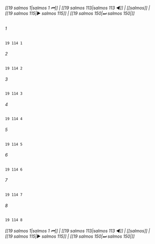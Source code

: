
###### [[19 salmos 1|salmos 1 ⏮]] | [[19 salmos 113|salmos 113 ◀]] | [[salmos]] | [[19 salmos 115|▶ salmos 115]] | [[19 salmos 150|⏭ salmos 150|]]

###### 1
``` verse
19 114 1 
```
###### 2
``` verse
19 114 2 
```
###### 3
``` verse
19 114 3 
```
###### 4
``` verse
19 114 4 
```
###### 5
``` verse
19 114 5 
```
###### 6
``` verse
19 114 6 
```
###### 7
``` verse
19 114 7 
```
###### 8
``` verse
19 114 8 
```

###### [[19 salmos 1|salmos 1 ⏮]] | [[19 salmos 113|salmos 113 ◀]] | [[salmos]] | [[19 salmos 115|▶ salmos 115]] | [[19 salmos 150|⏭ salmos 150|]]

